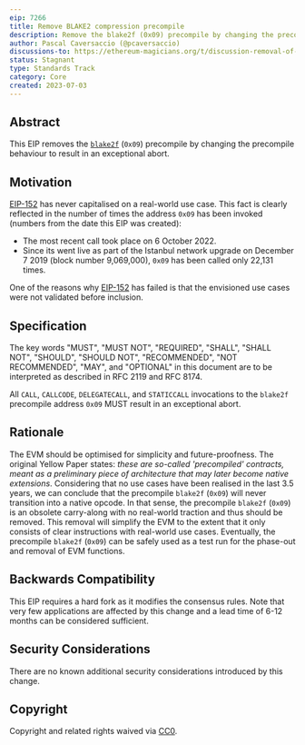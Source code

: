 ```yaml
---
eip: 7266
title: Remove BLAKE2 compression precompile
description: Remove the blake2f (0x09) precompile by changing the precompile behaviour to result in an exceptional abort
author: Pascal Caversaccio (@pcaversaccio)
discussions-to: https://ethereum-magicians.org/t/discussion-removal-of-ripemd-160-and-blake2f-precompiles/14857
status: Stagnant
type: Standards Track
category: Core
created: 2023-07-03
---
```


## Abstract

This EIP removes the [`blake2f`](./eip-152.md) (`0x09`) precompile by changing the precompile behaviour to result in an exceptional abort.

## Motivation

[EIP-152](./eip-152.md) has never capitalised on a real-world use case. This fact is clearly reflected in the number of times the address `0x09` has been invoked (numbers from the date this EIP was created):

- The most recent call took place on 6 October 2022.
- Since its went live as part of the Istanbul network upgrade on December 7 2019 (block number 9,069,000), `0x09` has been called only 22,131 times.

One of the reasons why [EIP-152](./eip-152.md) has failed is that the envisioned use cases were not validated before inclusion.

## Specification

The key words "MUST", "MUST NOT", "REQUIRED", "SHALL", "SHALL NOT", "SHOULD", "SHOULD NOT", "RECOMMENDED", "NOT RECOMMENDED", "MAY", and "OPTIONAL" in this document are to be interpreted as described in RFC 2119 and RFC 8174.

All `CALL`, `CALLCODE`, `DELEGATECALL`, and `STATICCALL` invocations to the `blake2f` precompile address `0x09` MUST result in an exceptional abort.

## Rationale

The EVM should be optimised for simplicity and future-proofness. The original Yellow Paper states: _these are so-called 'precompiled' contracts, meant as a preliminary piece of architecture that may later become native extensions_. Considering that no use cases have been realised in the last 3.5 years, we can conclude that the precompile `blake2f` (`0x09`) will never transition into a native opcode. In that sense, the precompile `blake2f` (`0x09`) is an obsolete carry-along with no real-world traction and thus should be removed. This removal will simplify the EVM to the extent that it only consists of clear instructions with real-world use cases. Eventually, the precompile `blake2f` (`0x09`) can be safely used as a test run for the phase-out and removal of EVM functions.

## Backwards Compatibility

This EIP requires a hard fork as it modifies the consensus rules. Note that very few applications are affected by this change and a lead time of 6-12 months can be considered sufficient.

## Security Considerations

There are no known additional security considerations introduced by this change.

## Copyright

Copyright and related rights waived via [CC0](../LICENSE.md).
